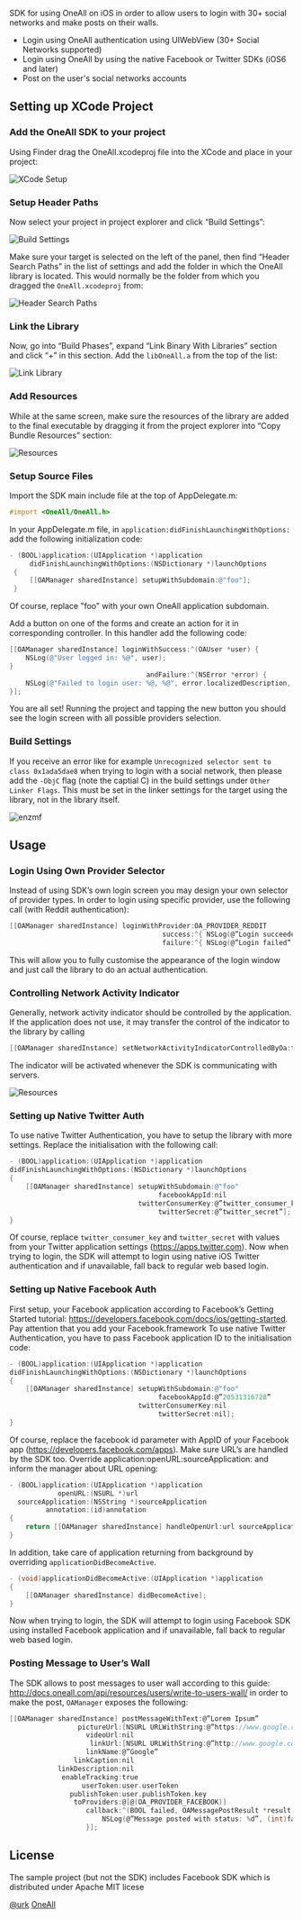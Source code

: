 SDK for using OneAll on iOS in order to allow users to login with 30+ social networks and make posts on their walls.

- Login using OneAll authentication using UIWebView (30+ Social Networks supported)
- Login using OneAll by using the native Facebook or Twitter SDKs (iOS6 and later)
- Post on the user's social networks accounts

## Setting up XCode Project

### Add the OneAll SDK to your project
Using Finder drag the OneAll.xcodeproj file into the XCode and place in your project:

![XCode Setup](https://raw.githubusercontent.com/oneall/ios-sdk/master/screenshots/install_drag_xcode.png)

### Setup Header Paths
Now select your project in project explorer and click “Build Settings”:

![Build Settings](https://raw.githubusercontent.com/oneall/ios-sdk/master/screenshots/install_build_settings.png)

Make sure your target is selected on the left of the panel, then find “Header Search Paths” in the list of settings and add the folder in which the OneAll library is located. This would normally be the folder from which you dragged the `OneAll.xcodeproj` from:

![Header Search Paths](https://raw.githubusercontent.com/oneall/ios-sdk/master/screenshots/install_header_search_path.png)

### Link the Library
 Now, go into “Build Phases”, expand “Link Binary With Libraries” section and click “+” in this section. Add the `libOneAll.a` from the top of the list: 

![Link Library](https://raw.githubusercontent.com/oneall/ios-sdk/master/screenshots/install_build_phases.png)

### Add Resources
While at the same screen, make sure the resources of the library are added to the final executable by dragging it from the project explorer into “Copy Bundle Resources” section:

![Resources](https://raw.githubusercontent.com/oneall/ios-sdk/master/screenshots/install_add_resources.png)

### Setup Source Files
Import the SDK main include file at the top of AppDelegate.m:

``` objective-c
#import <OneAll/OneAll.h>
```

In your AppDelegate.m file, in `application:didFinishLaunchingWithOptions:` add the following initialization code:
``` objective-c
- (BOOL)application:(UIApplication *)application
     didFinishLaunchingWithOptions:(NSDictionary *)launchOptions
 {
     [[OAManager sharedInstance] setupWithSubdomain:@"foo"];
 }
```
Of course, replace "foo" with your own OneAll application subdomain.

Add a button on one of the forms and create an action for it in corresponding controller. In this handler add the following code:
``` objective-c
[[OAManager sharedInstance] loginWithSuccess:^(OAUser *user) {
    NSLog(@"User logged in: %@", user);
}
                                  andFailure:^(NSError *error) {
    NSLog(@"Failed to login user: %@, %@", error.localizedDescription, error.userInfo);
}];
```

You are all set! Running the project and tapping the new button you should see the login screen with all possible providers selection.

### Build Settings

If you receive an error like for example `Unrecognized selector sent to class 0x1ada5dae8` when trying to login with a social network, then please add the `-ObjC` flag (note the captial C) in the build settings under `Other Linker Flags`. This must be set in the linker settings for the target using the library, not in the library itself. 

![enzmf](https://user-images.githubusercontent.com/1052414/29567332-24c7c14e-874d-11e7-942b-c291de57302e.jpg)



## Usage
### Login Using Own Provider Selector
Instead of using SDK’s own login screen you may design your own selector of provider types. In order to login using specific provider, use the following call (with Reddit authentication):
``` objective-c
[[OAManager sharedInstance] loginWithProvider:OA_PROVIDER_REDDIT
                                      success:^{ NSLog(@”Login succeeded”); }
                                      failure:^{ NSLog(@”Login failed”); }];
```
This will allow you to fully customise the appearance of the login window and just call the library to do an actual authentication.


### Controlling Network Activity Indicator
Generally, network activity indicator should be controlled by the application. If the application does not use, it may transfer the control of the indicator to the library by calling
``` objective-c
[[OAManager sharedInstance] setNetworkActivityIndicatorControlledByOa:true];
```
The indicator will be activated whenever the SDK is communicating with servers.

![Resources](https://raw.githubusercontent.com/oneall/ios-sdk/master/screenshots/install_network_notification.png)


### Setting up Native Twitter Auth
To use native Twitter Authentication, you have to setup the library with more settings. Replace the initialisation with the following call:
``` objective-c
- (BOOL)application:(UIApplication *)application
didFinishLaunchingWithOptions:(NSDictionary *)launchOptions
{
    [[OAManager sharedInstance] setupWithSubdomain:@"foo"
                                     facebookAppId:nil
                                twitterConsumerKey:@”twitter_consumer_key”
                                     twitterSecret:@”twitter_secret”];
}
```
Of course, replace `twitter_consumer_key` and `twitter_secret` with values from your Twitter application settings (https://apps.twitter.com). Now when trying to login, the SDK will attempt to login using native iOS Twitter authentication and if unavailable, fall back to regular web based login.


### Setting up Native Facebook Auth
First setup, your Facebook application according to Facebook’s Getting Started tutorial: https://developers.facebook.com/docs/ios/getting-started. Pay attention that you add your Facebook.framework
To use native Twitter Authentication, you have to pass Facebook application ID to the initialisation code:
``` objective-c
- (BOOL)application:(UIApplication *)application
didFinishLaunchingWithOptions:(NSDictionary *)launchOptions
{
    [[OAManager sharedInstance] setupWithSubdomain:@"foo"
                                     facebookAppId:@”20531316728”
                                twitterConsumerKey:nil
                                     twitterSecret:nil];
}
```
Of course, replace the facebook id parameter with AppID of your Facebook app (https://developers.facebook.com/apps).
Make sure URL’s are handled by the SDK too. Override application:openURL:sourceApplication: and inform the manager about URL opening:
``` objective-c
- (BOOL)application:(UIApplication *)application
            openURL:(NSURL *)url
  sourceApplication:(NSString *)sourceApplication
         annotation:(id)annotation
{
    return [[OAManager sharedInstance] handleOpenUrl:url sourceApplication:sourceApplication];
}
```
In addition, take care of application returning from background by overriding `applicationDidBecomeActive`.
``` objective-c
- (void)applicationDidBecomeActive:(UIApplication *)application
{
    [[OAManager sharedInstance] didBecomeActive];
}
```
Now when trying to login, the SDK will attempt to login using Facebook SDK using installed Facebook application and if unavailable, fall back to regular web based login.


### Posting Message to User’s Wall
The SDK allows to post messages to user wall according to this guide: http://docs.oneall.com/api/resources/users/write-to-users-wall/ in order to make the post, `OAManager` exposes the following:
``` objective-c
[[OAManager sharedInstance] postMessageWithText:@”Lorem Ipsum”
                 pictureUrl:[NSURL URLWithString:@”https://www.google.co.il/images/srpr/logo11w.png”
                   videoUrl:nil
                    linkUrl:[NSURL URLWithString:@”http://www.google.com”]
                   linkName:@”Google”
                linkCaption:nil
            linkDescription:nil
             enableTracking:true
                  userToken:user.userToken
               publishToken:user.publishToken.key
                toProviders:@[@(OA_PROVIDER_FACEBOOK)]
                   callback:^(BOOL failed, OAMessagePostResult *result, OAError *error) {
                       NSLog(@”Message posted with status: %d”, (int)failed);
                   }];
```

## License
The sample project (but not the SDK) includes Facebook SDK which is distributed under Apache MIT licese

[@urk](http://twitter.com/UrK)
[OneAll](http://www.oneall.com)
